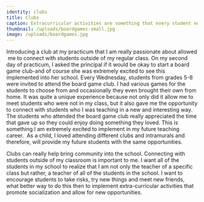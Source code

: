 ```yaml
---
identity: clubs
title: Clubs
caption: Extracurricular activities are something that every student needs to continue to thrive in their academics.
thumbnail: /uploads/boardgames-small.jpg
image: /uploads/boardgames.jpg
---
```



Introducing a club at my practicum that I am really passionate about allowed &nbsp;me to connect with students outside of my regular class. On my second day of practicum, I asked the principal if it would be okay to start a board game club-and of course she was extremely excited to see this implemented into her school. Every Wednesday, students from grades 5-8 were invited to attend the board game club. I had various games for the students to choose from and occasionally they even brought their own from home. It was quite a unique experience because not only did it allow me to meet students who were not in my class, but it also gave me the opportunity to connect with students who I was teaching in a new and interesting way. The students who attended the board game club really appreciated the time that gave up so they could enjoy doing something they loved. This is something I am extremely excited to implement in my future teaching career. &nbsp;As a child, I loved attending different clubs and intramurals and therefore, will provide my future students with the same opportunities.

Clubs can really help bring community into the school. Connecting with students outside of my classroom is important to me. I want all of the students in my school to realize that I am not only the teacher of a specific class but rather, a teacher of all of the students in the school. I want to encourage students to take risks, try new things and meet new friends, what better way to do this then to implement extra-curricular activities that promote socialization and allow for new opportunities.